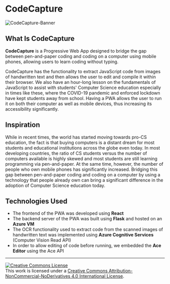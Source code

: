 # CodeCapture

![CodeCapture-Banner](https://upload.wikimedia.org/wikipedia/commons/thumb/c/cd/CodeCapture-Banner-JPG.jpg/1024px-CodeCapture-Banner-JPG.jpg)

## What Is CodeCapture

**CodeCapture** is a Progressive Web App designed to bridge the gap between pen-and-paper coding and coding on a computer using mobile phones, allowing users to learn coding without typing. 

CodeCapture has the functionality to extract JavaScript code from images of handwritten text and then allows the user to edit and compile it within their browser. We also have an hour-long lesson on the fundamentals of JavaScript to assist with students' Computer Science education especially in times like these, where the COVID-19 pandemic and enforced lockdown have kept students away from school. Having a PWA allows the user to run it on both their computer as well as mobile devices, thus increasing its accessibility significantly.

## Inspiration

While in recent times, the world has started moving towards pro-CS education, the fact is that buying computers is a distant dream for most students and educational institutions across the globe even today. In most developing countries, the ratio of CS students versus the number of computers available is highly skewed and most students are still learning programming via pen-and-paper. At the same time, however, the number of people who own mobile phones has significantly increased. Bridging this gap between pen-and-paper coding and coding on a computer by using a technology that people already own can bring a significant difference in the adoption of Computer Science education today.

## Technologies Used

* The frontend of the PWA was developed using **React**
* The backend server of the PWA was built using **Flask** and hosted on an **Azure VM**
* The OCR functionality used to extract code from the scanned images of handwritten text was implemented using **Azure Cognitive Services** (Computer Vision Read API)
* In order to allow editing of code before running, we embedded the **Ace Editor** using the Ace API

---

<a rel="license" href="http://creativecommons.org/licenses/by-nc-nd/4.0/"><img alt="Creative Commons License" style="border-width:0" src="https://i.creativecommons.org/l/by-nc-nd/4.0/88x31.png" /></a><br />This work is licensed under a <a rel="license" href="http://creativecommons.org/licenses/by-nc-nd/4.0/">Creative Commons Attribution-NonCommercial-NoDerivatives 4.0 International License</a>.